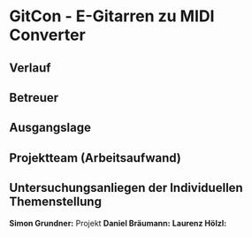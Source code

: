 # GitCon - E-Gitarren zu MIDI Converter 
## Verlauf
## Betreuer 
## Ausgangslage
## Projektteam (Arbeitsaufwand)
## Untersuchungsanliegen der Individuellen Themenstellung
**Simon Grundner:**
Projekt
**Daniel Bräumann:**
**Laurenz Hölzl:**